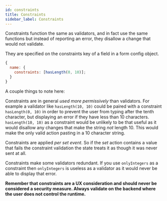 ```yaml
---
id: constraints
title: Constraints
sidebar_label: Constraints
---
```


Constraints function the same as validators, and in fact use the same
functions but instead of reporting an error, they disallow a change that would
not validate.

They are specified on the constraints key of a field in a form config object.

```jsx
{
  name: {
    constraints: [hasLength(0, 10)];
  }
}
```

A couple things to note here:

Constraints are in general _used more permissively_ than validators. For example a validator like
`hasLength(10, 10)` could be paired with a constraint `hasLength(0, 10)` in order to prevent
the user from typing after the tenth character, but displaying an error if they have less than 10
characters. `hasLength(10, 10)` as a constraint would be unlikely to be that useful as it would disallow
any changes that make the string _not_ length 10. This would make the only valid action pasting in a
10 character string.

Constraints are applied _per set event_. So if the _set_ action contains a value that fails the constraint
validation the state treats it as though it was never sent at all.

Constraints make some validators redundant. If you use `onlyIntegers` as a constraint then `onlyIntegers`
is useless as a validator as it would never be able to display that error.

**Remember that constraints are a UX consideration and should never be considered a security measure. Always
validate on the backend where the user does not control the runtime.**
